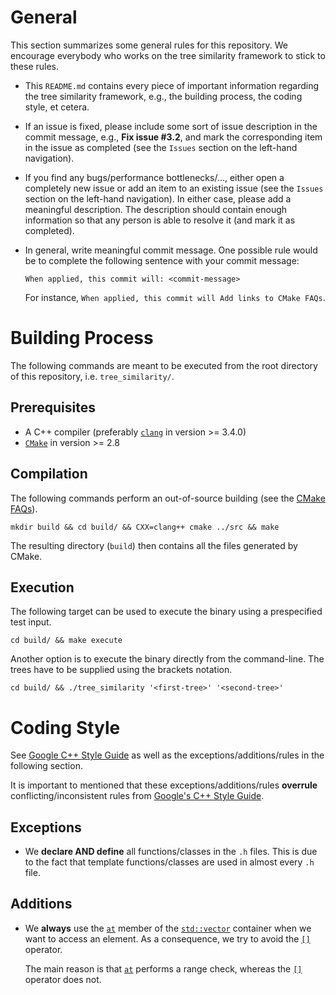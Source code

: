 # General

This section summarizes some general rules for this repository. We encourage
everybody who works on the tree similarity framework to stick to these rules.

* This `README.md` contains every piece of important information regarding the
tree similarity framework, e.g., the building process, the coding style, et cetera.
* If an issue is fixed, please include some sort of issue description in the
commit message, e.g., **Fix issue #3.2**, and mark the corresponding item in the
issue as completed (see the `Issues` section on the left-hand navigation).
* If you find any bugs/performance bottlenecks/..., either open a completely new
issue or add an item to an existing issue (see the `Issues` section on the
left-hand navigation). In either case, please add a meaningful description. The
description should contain enough information so that any person is able to
resolve it (and mark it as completed).
* In general, write meaningful commit message. One possible rule would be to
complete the following sentence with your commit message:

    `When applied, this commit will: <commit-message>`

    For instance, `When applied, this commit will Add links to CMake FAQs`.

# Building Process

The following commands are meant to be executed from the root directory of this
repository, i.e. `tree_similarity/`.

## Prerequisites

* A C++ compiler (preferably [`clang`](http://clang.llvm.org/) in version >=
3.4.0)
* [`CMake`](https://cmake.org/) in version >= 2.8

## Compilation

The following commands perform an out-of-source building (see the
[CMake FAQs](https://cmake.org/Wiki/CMake_FAQ#Out-of-source_build_trees)).

~~~
mkdir build && cd build/ && CXX=clang++ cmake ../src && make
~~~

The resulting directory (`build`) then contains all the files generated by CMake.

## Execution

The following target can be used to execute the binary using a prespecified test
input.

~~~
cd build/ && make execute
~~~

Another option is to execute the binary directly from the command-line. The trees
have to be supplied using the brackets notation.

~~~
cd build/ && ./tree_similarity '<first-tree>' '<second-tree>'
~~~

# Coding Style

See [Google C++ Style Guide](https://google.github.io/styleguide/cppguide.html)
as well as the exceptions/additions/rules in the following section.

It is important to mentioned that these exceptions/additions/rules **overrule**
conflicting/inconsistent rules from 
[Google's C++ Style Guide](https://google.github.io/styleguide/cppguide.html).

## Exceptions

* We **declare AND define** all functions/classes in the `.h` files. This is due
to the fact that template functions/classes are used in almost every `.h` file.

## Additions

* We **always** use the
[`at`](http://www.cplusplus.com/reference/vector/vector/at/) member of the
[`std::vector`](http://www.cplusplus.com/reference/vector/) container when we
want to access an element. As a consequence, we try to avoid the
[`[]`](http://www.cplusplus.com/reference/vector/vector/operator%5B%5D/) operator.

    The main reason is that
[`at`](http://www.cplusplus.com/reference/vector/vector/at/) performs a range
check, whereas the 
[`[]`](http://www.cplusplus.com/reference/vector/vector/operator%5B%5D/) operator
does not.